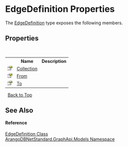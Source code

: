 # EdgeDefinition Properties
 

The <a href="bb68923e-1a48-d8cb-3b14-ff02df2bf1c7">EdgeDefinition</a> type exposes the following members.


## Properties
&nbsp;<table><tr><th></th><th>Name</th><th>Description</th></tr><tr><td>![Public property](media/pubproperty.gif "Public property")</td><td><a href="dffd8237-3c96-a023-65d8-85e820b79a9f">Collection</a></td><td /></tr><tr><td>![Public property](media/pubproperty.gif "Public property")</td><td><a href="b9829823-6578-671e-1feb-95f1bffd2871">From</a></td><td /></tr><tr><td>![Public property](media/pubproperty.gif "Public property")</td><td><a href="8385f389-75ff-8f3a-5e18-78d215824729">To</a></td><td /></tr></table>&nbsp;
<a href="#edgedefinition-properties">Back to Top</a>

## See Also


#### Reference
<a href="bb68923e-1a48-d8cb-3b14-ff02df2bf1c7">EdgeDefinition Class</a><br /><a href="6fb2338d-d8f7-f9c1-2056-1702fe9bf954">ArangoDBNetStandard.GraphApi.Models Namespace</a><br />